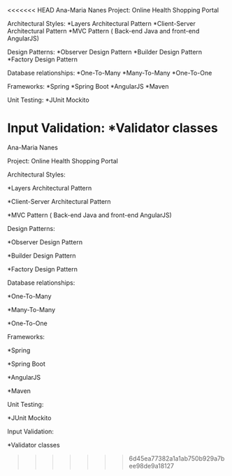 
<<<<<<< HEAD
Ana-Maria Nanes Project: Online Health Shopping Portal

Architectural Styles: 
	*Layers Architectural Pattern 
	*Client-Server Architectural Pattern
	*MVC Pattern ( Back-end Java and front-end AngularJS)

Design Patterns: 
	*Observer Design Pattern 
	*Builder Design Pattern 
	*Factory Design Pattern

Database relationships: 
	*One-To-Many 
	*Many-To-Many 
	*One-To-One

Frameworks: 
	*Spring 
	*Spring Boot 
	*AngularJS 
	*Maven

Unit Testing: 
	*JUnit Mockito

Input Validation:
	*Validator classes
=======
Ana-Maria Nanes

Project: Online Health Shopping Portal

Architectural Styles:

  *Layers Architectural Pattern
  
  *Client-Server Architectural Pattern
  
  *MVC Pattern ( Back-end Java and front-end AngularJS)
  
  
Design Patterns:

  *Observer Design Pattern
  
  *Builder Design Pattern
  
  *Factory Design Pattern
  
Database relationships:

  *One-To-Many
  
  *Many-To-Many
  
  *One-To-One
  
Frameworks:

  *Spring
  
  *Spring Boot
  
  *AngularJS
  
  *Maven
  
Unit Testing:

  *JUnit Mockito
  
Input Validation:

  *Validator classes
>>>>>>> 6d45ea77382a1a1ab750b929a7bee98de9a18127

